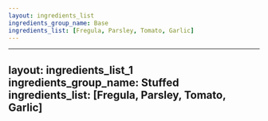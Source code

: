 ```yaml
---
layout: ingredients_list
ingredients_group_name: Base
ingredients_list: [Fregula, Parsley, Tomato, Garlic]
---
```

---
layout: ingredients_list_1
ingredients_group_name: Stuffed
ingredients_list: [Fregula, Parsley, Tomato, Garlic]
---
